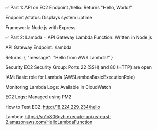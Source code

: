 ✅ Part 1: API on EC2
Endpoint /hello: Returns "Hello, World!"

Endpoint /status: Displays system uptime

Framework: Node.js with Express

✅ Part 2: Lambda + API Gateway
Lambda Function: Written in Node.js

API Gateway Endpoint: /lambda

Returns: { "message": "Hello from AWS Lambda!" }

Security
EC2 Security Group: Ports 22 (SSH) and 80 (HTTP) are open

IAM: Basic role for Lambda (AWSLambdaBasicExecutionRole)

Monitoring
Lambda Logs: Available in CloudWatch

EC2 Logs: Managed using PM2

How to Test
EC2: http://18.224.229.234/hello

Lambda: https://su1o806gzh.execute-api.us-east-2.amazonaws.com/HelloLambdaFunction
